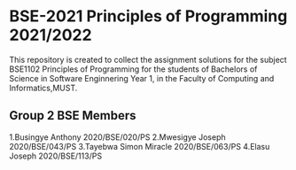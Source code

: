 # BSE-2021 Principles of Programming 2021/2022
This repository is created to collect the assignment solutions for the subject BSE1102 Principles of Programming for the students of Bachelors of Science in Software  Enginnering Year 1, in the Faculty of Computing and Informatics,MUST.
## Group 2 BSE Members

1.Busingye Anthony 2020/BSE/020/PS
2.Mwesigye Joseph 2020/BSE/043/PS
3.Tayebwa Simon Miracle 2020/BSE/063/PS
4.Elasu Joseph 2020/BSE/113/PS